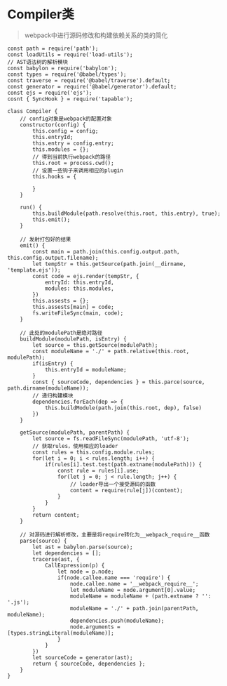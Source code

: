 # Compiler类

> webpack中进行源码修改和构建依赖关系的类的简化

    const path = require('path');
    const loadUtils = require('load-utils');
    // AST语法树的解析模块
    const babylon = require('babylon');
    const types = require('@babel/types');
    const traverse = require('@babel/traverse').default;
    const generator = require('@babel/generator').default;
    const ejs = require('ejs');
    cosnt { SyncHook } = require('tapable');

    class Compiler {
        // config对象是webpack的配置对象
        constructor(config) {
            this.config = config;
            this.entryId;
            this.entry = config.entry;
            this.modules = {};
            // 得到当前执行webpack的路径
            this.root = process.cwd();
            // 设置一些钩子来调用相应的plugin
            this.hooks = {

            }
        }

        run() {
            this.buildModule(path.resolve(this.root, this.entry), true);
            this.emit();
        }

        // 发射打包好的结果
        emit() {
            const main = path.join(this.config.output.path, this.config.output.filename);
            let tempStr = this.getSource(path.join(__dirname, 'template.ejs'));
            const code = ejs.render(tempStr, {
                entryId: this.entryId,
                modules: this.modules,
            })
            this.assests = {};
            this.assests[main] = code;
            fs.writeFileSync(main, code);
        }

        // 此处的modulePath是绝对路径
        buildModule(modulePath, isEntry) {
            let source = this.getSource(modulePath);
            const moduleName = './' + path.relative(this.root, modulePath);
            if(isEntry) {
                this.entryId = moduleName;
            }
            const { sourceCode, dependencies } = this.parce(source, path.dirname(moduleName));
            // 递归构建模块
            dependencies.forEach(dep => {
                this.buildModule(path.join(this.root, dep), false)
            })
        }

        getSource(modulePath, parentPath) {
            let source = fs.readFileSync(modulePath, 'utf-8');
            // 获取rules，使用相应的loader
            const rules = this.config.module.rules;
            for(let i = 0; i < rules.length; i++) {
                if(rules[i].test.test(path.extname(modulePath))) {
                    const rule = rules[i].use;
                    for(let j = 0; j < rule.length; j++) {
                        // loader导出一个接受源码的函数
                        content = require(rule[j])(content);
                    }
                }
            }
            return content;
        }

        // 对源码进行解析修改，主要是将require转化为__webpack_require__函数
        parse(source) {
            let ast = babylon.parse(source);
            let dependencies = [];
            tracerse(ast, {
                CallExpression(p) {
                    let node = p.node;
                    if(node.callee.name === 'require') {
                        node.callee.name = '__webpack_require__';
                        let moduleName = node.argument[0].value;
                        moduleName = moduleName + (path.extname ? '': '.js');
                        moduleName = './' + path.join(parentPath, moduleName);
                        dependencies.push(moduleName);
                        node.arguments = [types.stringLiteral(moduleName)];
                    }
                }
            })
            let sourceCode = generator(ast);
            return { sourceCode, dependencies };
        }
    }